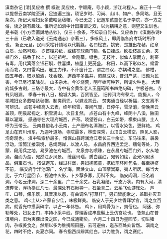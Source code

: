 滇南杂记
[清]吴应枚  撰
  概说
  吴应枚，字颖庵，号小颖，浙江乌程人。雍正十一年以提督云南学院至滇，足迹遍三迤，琐记岁时、习尚、山川、物产、多简略，且无条次。所记大理妇女多戴哈达毡帽，今已无之；记迤东孩童乞名于学院，亦一方之俗，读之饶有趣味。惟所记如滇中计田亩谓之双，以为耦耕之意，则望又生训也。是书载《小方壶斋舆地丛钞》，仅三十余条，不知录自何书。又应枚作《滇南杂诗》三十首（已收入道光《云南通志》杂著三），多咏风土，即周临各府考场时所作也。
    新正元旦，民间采松针铺地以代氍毹，名曰松衣。姚安、楚雄出花毡，红章白质，灿然可观。
    岁首镂彩纸，或结签球悬门额，名曰挂成。砍松枝高丈余，夹植门外，插香于松上，以迎祖考。
    金刚纂，绿色，无枝叶，似仙人掌而方，刺密有毒，用代篱落金钗石斛，性喜燥，植屋上更茂盛。
    梯田，以高下形似名，候雷雨而栽，又曰雷鸣田。雇工力作，不计亩计工，谓之曰双，亦耦耕之意。
    佛柑，四五年者，取以酿酒，味香辣。
    迤西率多盐井，煎熬成块，普洱产茶，旧颇为民害，今已尽行革除矣。
    山多杂木。今岁烧荒，明年始可种荞，所谓火种也。
    大理府城多古刹，三塔寺最大，寺中有金黄华老人王庭筠所书四绝句碑，字极苍古。寺有凤眼漏。
    季春十有八日，榆城大集，百货皆至。
    旧传洱海有孽龙，能摄人，今榆城妇女多戴哈达毡帽，制类雨兜，以避龙祟云。
    焚夷诵白经以祈福，文支离不可辨识。
    点苍中峰高入云表，终年积雪，春间气暖，日停午，雪渐消，傍晚黑云盖顶，明晨起视之，积雪满山，次日复然。
    点苍山有十九峰，峰阴十八溪，陂田藉以灌溉。
    感通寺在大理府城西，产茶。晓望苍山，白云如带，横束山腰，土人呼为玉带云。
    云南县俗名小云南，土产细布名洱海红，以雪水染色，更鲜艳。
    鸡足山在宾川州东，乃迦叶道场，寺院最多，林峦深秀，山顶白云横空，照见人影，洵奇观也。
    滇中铁索桥最多，惟保山县跨澜沧江者长三十余丈，车马往来，袅袅浮动。溜筒江接滇境，悬绳两岸，以渡人马。
    永昌府界西连孟定、缅甸等处，乃蒙、段用兵之地。易罗池在府城西。
    龙泉亦名喷珠，在永昌府城西门外，水从地涌，潴而为湖，宛然江乡风景。
    缠丝玛瑙，质白丝红，宛转如绘，金光闪似水晶，俱宝石也。
    按试迤东，经过村堡，男妇抱孩童，携纸笔环拜乞名，每至拥挤不前。
    临安府学泮池深广，名学海，面焕文山，山顶藜嵩寨，夷人所居。每当大比，于六月星回节，视池中火影，卜乡荐多寡，历科不爽。
    临安阎洞，旧名岩洞，今名云津洞。深二十余里，广二十余丈，石乳凝结，千态万状。内有大河，清流奔驶，浮桥横亘凡七，最深处有石楸枰一，石坐具二，云系飞仙游戏处。
    芦笙、口琴，倮乐器，其音凄以怨，有曲调名“打草杆”，男妇皆能歌之，盖取扑灭丑类之意。
    鸡<土从>产蒙自少佳，味极鲜美。
    临安人于元夕炷香拜学宫，谓之立百病，就香光中摸索碑字，以占一年休咎。
    鸡卜，用鸡骨为卜，夷俗也。
    阿迷、弥勒等处，妇女出门，率持小采伞线，穿瑞香成串盘髻上云仿宫妆也。
    鲁魁山在普洱境内，旧为夷倮出没之区，今已成通衢矣。
    六月二十四日为星回节，切生猪肉，杂椒姜食之。然炬以多为胜携照田塍，云可避虫，迤东西处处皆然。
    滇南之花，四时不绝，炎夏亦同。
    春令指西瓜辨其红白，以为胜负，谓之赛红。
